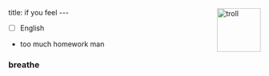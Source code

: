 
<img alt="troll" src="https://static.wikia.nocookie.net/zombie-attack-roblox/images/0/08/Placeholder-basic_knife.png/revision/latest?cb=20180204203422" width="87" align="right">
title: if you feel
---

- [ ] English
 - too much homework man

### breathe

